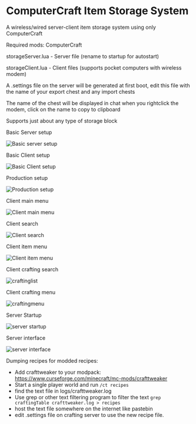 # ComputerCraft Item Storage System
 A wireless/wired server-client item storage system using only ComputerCraft

 Required mods: ComputerCraft

 storageServer.lua - Server file (rename to startup for autostart)
 
 storageClient.lua - Client files (supports pocket computers with wireless modem)
 
 A .settings file on the server will be generated at first boot, edit this file with the name of your export chest and any import chests
 
 The name of the chest will be displayed in chat when you rightclick the modem, click on the name to copy to clipboard
 
 Supports just about any type of storage block

Basic Server setup

![Basic server setup](https://user-images.githubusercontent.com/7072789/163578699-88fae8f4-cc99-4a9c-a802-a3b1547a5215.png)

Basic Client setup

![Basic Client setup](https://user-images.githubusercontent.com/7072789/163578734-a6088531-5736-46bd-b54a-7070c89872ac.png)

Production setup

![Production setup](https://user-images.githubusercontent.com/7072789/163578859-f478dd1f-b95c-45ff-8126-7a688373bc47.png)

Client main menu

![Client main menu](https://user-images.githubusercontent.com/7072789/169100557-be2069fc-7148-4c4b-8881-e661e7f87516.png)

Client search

![Client search](https://user-images.githubusercontent.com/7072789/169100641-91e9e3dc-2774-4622-99be-3ec9ed3acb04.png)


Client item menu

![Client item menu](https://user-images.githubusercontent.com/7072789/169100658-a97d762b-f7dd-4930-857b-2e951a8ffc20.png)


Client crafting search

![craftinglist](https://user-images.githubusercontent.com/7072789/169099908-1498e88b-c062-485d-9121-2df91752a363.png)

Client crafting menu

![craftingmenu](https://user-images.githubusercontent.com/7072789/169099960-7d4ec2a1-6251-4ecf-90d2-8ea3239763a1.png)

Server Startup

![server startup](https://user-images.githubusercontent.com/7072789/169101034-f1c15ce4-d1f1-4794-9d49-67d5d6f81cdf.png)


Server interface

![server interface](https://user-images.githubusercontent.com/7072789/169101058-5fdf8f29-a8a7-4706-bd63-d95453363df6.png)

Dumping recipes for modded recipes:
- Add crafttweaker to your modpack: https://www.curseforge.com/minecraft/mc-mods/crafttweaker
- Start a single player world and run `/ct recipes`
- find the text file in logs/crafttweaker.log
- Use grep or other text filtering program to filter the text `grep craftingTable crafttweaker.log > recipes`
- host the text file somewhere on the internet like pastebin
- edit .settings file on crafting server to use the new recipe file.
